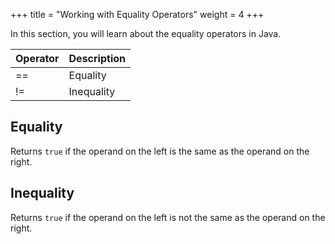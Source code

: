 +++
title = "Working with Equality Operators"
weight = 4
+++

In this section, you will learn about the equality operators in Java.

| Operator | Description                  |
|----------|------------------------------|
| ==       | Equality                     |
| !=       | Inequality                   |

## Equality

Returns `true` if the operand on the left is the same as the operand on the
right.

## Inequality

Returns `true` if the operand on the left is not the same as the operand on the
right.

